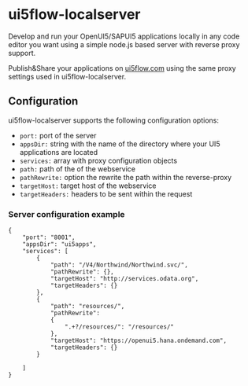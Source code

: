 # ui5flow-localserver

Develop and run your OpenUI5/SAPUI5 applications locally in any code editor you want using a simple node.js based server with reverse proxy support.
 
Publish&Share your applications on [ui5flow.com](https://www.ui5flow.com) using the same proxy settings used in ui5flow-localserver.

## Configuration

ui5flow-localserver supports the following configuration options:

* `port:` port of the server
* `appsDir:` string with the name of the directory where your UI5 applications are located
* `services:` array with proxy configuration objects
* `path:` path of the of the webservice 
* `pathRewrite:` option the rewrite the path within the reverse-proxy
* `targetHost:` target host of the webservice
* `targetHeaders:` headers to be sent within the request



### Server configuration example

```
{
    "port": "8001",
    "appsDir": "ui5apps",
    "services": [
        {
            "path": "/V4/Northwind/Northwind.svc/",
            "pathRewrite": {},
            "targetHost": "http://services.odata.org",
            "targetHeaders": {}
        },
        {
            "path": "resources/",
            "pathRewrite":
            {
                ".+?/resources/": "/resources/"
            },
            "targetHost": "https://openui5.hana.ondemand.com",
            "targetHeaders": {}
        }

    ]
}
```

